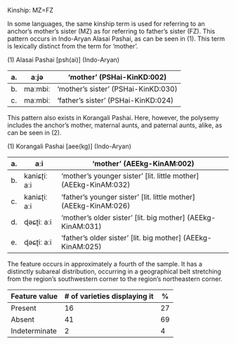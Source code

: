 Kinship: MZ=FZ

In some languages, the same kinship term is used for referring to an
anchor’s mother’s sister (MZ) as for referring to father’s sister (FZ).
This pattern occurs in Indo-Aryan Alasai Pashai, as can be seen in ‎(1).
This term is lexically distinct from the term for ‘mother’.

(1) <span id="_Ref12343426" class="anchor"></span>Alasai Pashai
    \[psh(ai)\] (Indo-Aryan)

| a.  | aːjə    | ‘mother’ (PSHai-KinKD:002)          |
|-----|---------|-------------------------------------|
| b.  | maːmbiː | ‘mother’s sister’ (PSHai-KinKD:030) |
| c.  | maːmbiː | ‘father’s sister’ (PSHai-KinKD:024) |

This pattern also exists in Korangali Pashai. Here, however, the
polysemy includes the anchor’s mother, maternal aunts, and paternal
aunts, alike, as can be seen in ‎(2).

(1) <span id="_Ref12531505" class="anchor"></span>Korangali Pashai
    \[aee(kg)\] (Indo-Aryan)

| a.  | aːi          | ‘mother’ (AEEkg-KinAM:002)                                         |
|-----|--------------|--------------------------------------------------------------------|
| b.  | kaniɕʈiː aːi | ‘mother’s younger sister’ \[lit. little mother\] (AEEkg-KinAM:032) |
| c.  | kaniɕʈiː aːi | ‘father’s younger sister’ \[lit. little mother\] (AEEkg-KinAM:026) |
| d.  | ɖəɕʈiː aːi   | ‘mother’s older sister’ \[lit. big mother\] (AEEkg-KinAM:031)      |
| e.  | ɖəɕʈiː aːi   | ‘father’s older sister’ \[lit. big mother\] (AEEkg-KinAM:025)      |

The feature occurs in approximately a fourth of the sample. It has a
distinctly subareal distribution, occurring in a geographical belt
stretching from the region’s southwestern corner to the region’s
northeastern corner.

| Feature value | \# of varieties displaying it | %   |
|---------------|-------------------------------|-----|
| Present       | 16                            | 27  |
| Absent        | 41                            | 69  |
| Indeterminate | 2                             | 4   |


